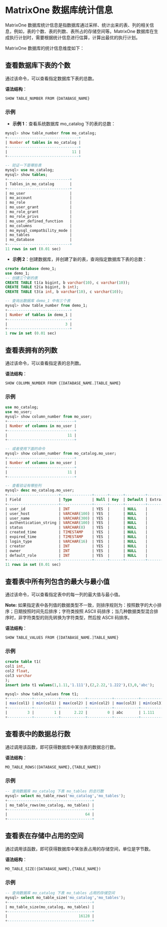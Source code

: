 # MatrixOne 数据库统计信息

MatrixOne 数据库统计信息是指数据库通过采样、统计出来的表、列的相关信息，例如，表的个数、表的列数、表所占的存储空间等。MatrixOne 数据库在生成执行计划时，需要根据统计信息进行估算，计算出最优的执行计划。

MatrixOne 数据库的统计信息维度如下：

## 查看数据库下表的个数

通过该命令，可以查看指定数据库下表的总数。

**语法结构**：

```
SHOW TABLE_NUMBER FROM {DATABASE_NAME}
```

### 示例

- **示例 1**：查看系统数据库 mo_catalog 下的表的总数：

```sql
mysql> show table_number from mo_catalog;
+--------------------------------+
| Number of tables in mo_catalog |
+--------------------------------+
|                             11 |
+--------------------------------+

-- 验证一下是哪些表
mysql> use mo_catalog;
mysql> show tables;
+----------------------------+
| Tables_in_mo_catalog       |
+----------------------------+
| mo_user                    |
| mo_account                 |
| mo_role                    |
| mo_user_grant              |
| mo_role_grant              |
| mo_role_privs              |
| mo_user_defined_function   |
| mo_columns                 |
| mo_mysql_compatbility_mode |
| mo_tables                  |
| mo_database                |
+----------------------------+
11 rows in set (0.01 sec)
```

- **示例 2**：创建数据库，并创建了新的表，查询指定数据库下表的总数：

```sql
create database demo_1;
use demo_1;
-- 创建三个新的表
CREATE TABLE t1(a bigint, b varchar(10), c varchar(10));
CREATE TABLE t2(a bigint, b int);
CREATE TABLE t3(a int, b varchar(10), c varchar(10));

-- 查询出数据库 demo_1 中有三个表
mysql> show table_number from demo_1;
+----------------------------+
| Number of tables in demo_1 |
+----------------------------+
|                          3 |
+----------------------------+
1 row in set (0.01 sec)
```

## 查看表拥有的列数

通过该命令，可以查看指定表的总列数。

**语法结构**：

```
SHOW COLUMN_NUMBER FROM {[DATABASE_NAME.]TABLE_NAME}
```

### 示例

```sql
use mo_catalog;
use mo_user;
mysql> show column_number from mo_user;
+------------------------------+
| Number of columns in mo_user |
+------------------------------+
|                           11 |
+------------------------------+

-- 或者使用下面的命令
mysql> show column_number from mo_catalog.mo_user;
+------------------------------+
| Number of columns in mo_user |
+------------------------------+
|                           11 |
+------------------------------+

-- 查看验证有哪些列
mysql> desc mo_catalog.mo_user;
+-----------------------+--------------+------+------+---------+-------+---------+
| Field                 | Type         | Null | Key  | Default | Extra | Comment |
+-----------------------+--------------+------+------+---------+-------+---------+
| user_id               | INT          | YES  |      | NULL    |       |         |
| user_host             | VARCHAR(100) | YES  |      | NULL    |       |         |
| user_name             | VARCHAR(300) | YES  |      | NULL    |       |         |
| authentication_string | VARCHAR(100) | YES  |      | NULL    |       |         |
| status                | VARCHAR(8)   | YES  |      | NULL    |       |         |
| created_time          | TIMESTAMP    | YES  |      | NULL    |       |         |
| expired_time          | TIMESTAMP    | YES  |      | NULL    |       |         |
| login_type            | VARCHAR(16)  | YES  |      | NULL    |       |         |
| creator               | INT          | YES  |      | NULL    |       |         |
| owner                 | INT          | YES  |      | NULL    |       |         |
| default_role          | INT          | YES  |      | NULL    |       |         |
+-----------------------+--------------+------+------+---------+-------+---------+
11 rows in set (0.01 sec)
```

## 查看表中所有列包含的最大与最小值

通过该命令，可以查看指定表中的每一列的最大值与最小值。

__Note:__ 如果指定表中各列值的数据类型不一致，则排序规则为：按照数字的大小排序；日期按照时间先后排序；字符类按照 ASCII 码排序；当几种数据类型混合排序时，非字符类型的则先转换为字符类型，然后按 ASCII 码排序。

**语法结构**：

```
SHOW TABLE_VALUES FROM {[DATABASE_NAME.]TABLE_NAME}
```

### 示例

```sql
create table t1(
col1 int,
col2 float,
col3 varchar
);
insert into t1 values(1,1.11,'1.111'),(2,2.22,'1.222'),(3,0,'abc');

mysql> show table_values from t1;
+-----------+-----------+-----------+-----------+-----------+-----------+
| max(col1) | min(col1) | max(col2) | min(col2) | max(col3) | min(col3) |
+-----------+-----------+-----------+-----------+-----------+-----------+
|         3 |         1 |      2.22 |         0 | abc       | 1.111     |
+-----------+-----------+-----------+-----------+-----------+-----------+
```

## 查看表中的数据总行数

通过调用该函数，即可获得数据库中某张表的数据总行数。

**语法结构**：

```
MO_TABLE_ROWS({DATABASE_NAME},{TABLE_NAME})
```

### 示例

```sql
-- 查询数据库 mo_catalog 下表 mo_tables 的总行数
mysql> select mo_table_rows('mo_catalog','mo_tables');
+--------------------------------------+
| mo_table_rows(mo_catalog, mo_tables) |
+--------------------------------------+
|                                   64 |
+--------------------------------------+
```

## 查看表在存储中占用的空间

通过调用该函数，即可获得数据库中某张表占用的存储空间，单位是字节数。

**语法结构**：

```
MO_TABLE_SIZE({DATABASE_NAME},{TABLE_NAME})
```

### 示例

```sql
-- 查询数据库 mo_catalog 下表 mo_tables 占用的存储空间
mysql> select mo_table_size('mo_catalog','mo_tables');
+--------------------------------------+
| mo_table_size(mo_catalog, mo_tables) |
+--------------------------------------+
|                                16128 |
+--------------------------------------+
```
